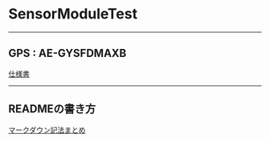 # SensorModuleTest
***

## GPS  :  AE-GYSFDMAXB
[仕様書](http://akizukidenshi.com/download/ds/taiyouyuden/GYSFDMAXB_spec_ae.pdf)

***
## READMEの書き方
[マークダウン記法まとめ](https://codechord.com/2012/01/readme-markdown/)
